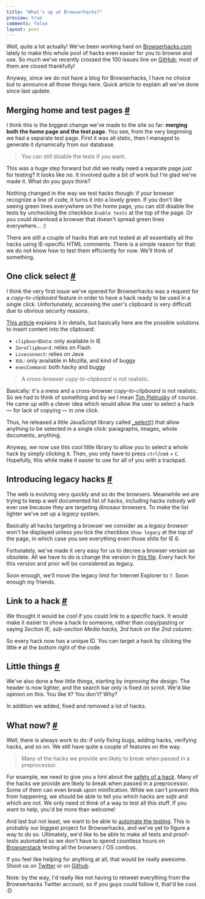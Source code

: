 ```yaml
---
title: "What's up at Browserhacks?"
preview: true
comments: false
layout: post
---
```

<section>
<p>Well, quite a lot actually! We've been working hard on <a href="http://browserhacks.com">Browserhacks.com</a> lately to make this whole pool of hacks even easier for you to browse and use. So much we've recently crossed the 100 issues line on <a href="http://github.com/4ae9b8/browserhacks/">GitHub</a>; most of them are closed thankfully!</p>
<p>Anyway, since we do not have a blog for Browserhacks, I have no choice but to announce all those things here. Quick article to explain all we've done since last update.</p>
</section>
<section id="merging-pages">
<h2>Merging home and test pages <a href="#merging-pages">#</a></h2>
<p>I think this is the biggest change we've made to the site so far: <strong>merging both the home page and the test page</strong>. You see, from the very beginning we had a separate test page. First it was all static, then I managed to generate it dynamically from our database.</p>
<blockquote class="pull-quote--right">You can still disable the tests if you want.</blockquote>
<p>This was a huge step forward but did we really need a separate page just for testing? It looks like <em>no</em>. It involved quite a bit of work but I'm glad we've made it. What do you guys think?</p>
<p>Nothing changed in the way we test hacks though: if your browser recognize a line of code, it turns it into a lovely green. If you don't like seeing green lines everywhere on the home page, you can still disable the tests by unchecking the checkbox <code>Enable tests</code> at the top of the page. Or you could download a browser that doesn't spread green lines everywhere... :)</p>
<p>There are still a couple of hacks that are not tested at all essentially all the hacks using IE-specific HTML comments. There is a simple reason for that: we do not know how to test them efficiently for now. We'll think of something.</p>
</section>
<section id="click-to-select">
<h2>One click select <a href="#click-to-select">#</a></h2>
<p>I think the very first issue we've opened for Browserhacks was a request for a <em>copy-to-clipboard</em> feature in order to have a hack ready to be used in a single click. Unfortunately, accessing the user's clipboard is very difficult due to obvious security reasons.</p>
<p><a href="http://brooknovak.wordpress.com/2009/07/28/accessing-the-system-clipboard-with-javascript/">This article</a> explains it in details, but basically here are the possible solutions to insert content into the clipboard:</p>
<ul>
<li><code>clipboardData</code>: only available in IE</li>
<li><code>ZeroClipboard</code>: relies on Flash</li>
<li><code>Liveconnect</code>: relies on Java</li>
<li><code>XUL</code>: only available in Mozilla, and kind of buggy</li>
<li><code>execCommand</code>: both hacky and buggy</li>
</ul>
<blockquote class="pull-quote--right">A cross-browser <em>copy-to-clipboard</em> is not realistic.</blockquote>
<p>Basically: it's a mess and a cross-browser <em>copy-to-clipboard</em> is not realistic. So we had to think of something and by <em>we</em> I mean <a href="http://timpietrusky.com">Tim Pietrusky</a> of course. He came up with a clever idea which would allow the user to select a hack &mdash; for lack of copying &mdash; in one click.</p>
<p>Thus, he released a little JavaScript library called <a href="http://timpietrusky.com/_select/">_select()</a> that allow anything to be selected in a single click: paragraphs, images, whole documents, anything.</p>
<p>Anyway, we now use this cool little library to allow you to select a whole hack by simply clicking it. Then, you only have to press <code>ctrl</code>/<code>cmd</code> + <code>C</code>. Hopefully, this while make it easier to use for all of you with a trackpad.</p>
</section>
<section id="legacy-hacks">
<h2>Introducing legacy hacks <a href="#legacy-hacks">#</a></h2>
<p>The web is evolving very quickly and so do the browsers. Meanwhile we are trying to keep a well documented list of hacks, including hacks nobody will ever use because they are targeting dinosaur browsers. To make the list lighter we've set up a <em>legacy</em> system.</p>
<p>Basically all hacks targeting a browser we consider as a <em>legacy browser</em> won't be displayed unless you tick the checkbox <code>Show legacy</code> at the top of the page, in which case you see everything even those shits for IE 6.</p>
<p>Fortunately, we've made it very easy for us to decree a browser version as obsolete. All we have to do is change the version in <a href="https://github.com/4ae9b8/browserhacks/blob/master/code/db_browsers.php">this file</a>. Every hack for this version and prior will be considered as legacy.</p>
<p>Soon enough, we'll move the legacy limit for Internet Explorer to <code>7</code>. Soon enough my friends.</p>
</section>
<section id="link-to">
<h2>Link to a hack <a href="#link-to">#</a></h2>
<p>We thought it would be cool if you could link to a specific hack. It would make it easier to show a hack to someone, rather than copy/pasting or saying <em>Section IE, sub-section Media hacks, 3rd hack on the 2nd column</em>.</p>
<p>So every hack now has a unique ID. You can target a hack by clicking the little <code>#</code> at the bottom right of the code.</p>
</section>
<section id="little-things">
<h2>Little things <a href="#little-things">#</a></h2>
<p>We've also done a few little things, starting by <em>improving</em> the design. The header is now lighter, and the search bar only is fixed on scroll. We'd like opinion on this. You like it? You don't? Why?</p>
<p>In addition we added, fixed and removed a lot of hacks.</p>
</section>
<section id="what-now">
<h2>What now? <a href="#what-now">#</a></h2>
<p>Well, there is always work to do: if only fixing bugs, adding hacks, verifying hacks, and so on. We still have quite a couple of features on the way.</p>
<blockquote class="pull-quote--right">Many of the hacks we provide are likely to break when passed in a preprocessor.</blockquote>
<p>For example, we need to give you a hint about the <a href="https://github.com/4ae9b8/browserhacks/issues/96">safety of a hack</a>. Many of the hacks we provide are likely to break when passed in a preprocessor. Some of them can even break upon minification. While we can't prevent this from happening, we should be able to tell you which hacks are <em>safe</em> and which are not. We only need ot think of a way to test all this stuff. If you want to help, you'd be more than welcome!</p>
<p>And last but not least, we want to be able to <a href="https://github.com/4ae9b8/browserhacks/issues/88">automate the testing</a>. This is probably our biggest project for Browserhacks, and we've yet to figure a way to do so. Ultimately, we'd like to be able to make all tests and proof-tests automated so we don't have to spend countless hours on <a href="http://browserstack.com">Browserstack</a> testing all the browsers / OS combos.</p>
<p>If you feel like helping for anything at all, that would be really awesome. Shoot us on <a href="http://twitter.com/browserhacks">Twitter</a> or on <a href="https://github.com/4ae9b8/browserhacks/">Github</a>.</p> 
<p class="note">Note: by the way, I'd really like not having to retweet everything from the Browserhacks Twitter account, so if you guys could follow it, that'd be cool. :D</p>
</section>